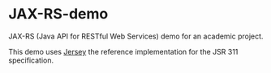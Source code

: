 JAX-RS-demo
===========


JAX-RS (Java API for RESTful Web Services) demo for an academic project.

This demo uses [Jersey](https://jersey.java.net/) the reference implementation for the JSR 311 specification.
